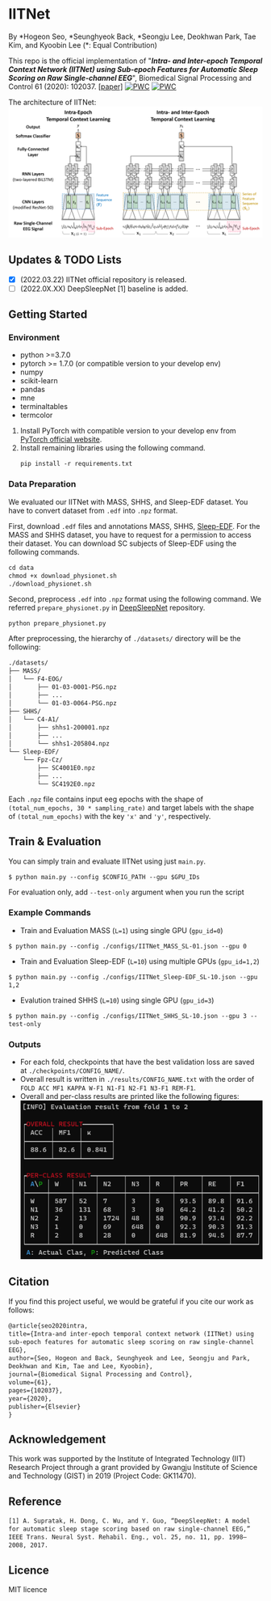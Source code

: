 # IITNet

By *Hogeon Seo, *Seunghyeok Back, *Seongju Lee, Deokhwan Park, Tae Kim, and Kyoobin Lee (\*: Equal Contribution)

This repo is the official implementation of "***Intra- and Inter-epoch Temporal Context Network (IITNet) using Sub-epoch Features for Automatic Sleep Scoring on Raw Single-channel EEG***", Biomedical Signal Processing and Control 61 (2020): 102037. [[paper]](https://www.sciencedirect.com/science/article/pii/S1746809420301932) [![PWC](https://img.shields.io/endpoint.svg?url=https://paperswithcode.com/badge/intra-and-inter-epoch-temporal-context/sleep-stage-detection-on-mass-ss2)](https://paperswithcode.com/sota/sleep-stage-detection-on-mass-ss2?p=intra-and-inter-epoch-temporal-context) [![PWC](https://img.shields.io/endpoint.svg?url=https://paperswithcode.com/badge/intra-and-inter-epoch-temporal-context/sleep-stage-detection-on-sleep-edf)](https://paperswithcode.com/sota/sleep-stage-detection-on-sleep-edf?p=intra-and-inter-epoch-temporal-context)

The architecture of IITNet:
![Model Architecture](./figures/IITNet.png)

## Updates & TODO Lists
- [X] (2022.03.22) IITNet official repository is released.
- [ ] (2022.0X.XX) DeepSleepNet [1] baseline is added.

## Getting Started
### Environment 
* python >=3.7.0
* pytorch >= 1.7.0 (or compatible version to your develop env)
* numpy
* scikit-learn
* pandas
* mne
* terminaltables
* termcolor

1. Install PyTorch with compatible version to your develop env from [PyTorch official website](https://pytorch.org/).
2. Install remaining libraries using the following command.
    ```
    pip install -r requirements.txt
    ```


### Data Preparation
We evaluated our IITNet with MASS, SHHS, and Sleep-EDF dataset. You have to convert dataset from ```.edf``` into ```.npz``` format.

First, download ```.edf``` files and annotations MASS, SHHS, [Sleep-EDF](https://archive.physionet.org/physiobank/database/sleep-edfx/). For the MASS and SHHS dataset, you have to request for a permission to access their dataset.
You can download SC subjects of Sleep-EDF using the following commands.
```
cd data
chmod +x download_physionet.sh
./download_physionet.sh
```


Second, preprocess ```.edf``` into ```.npz``` format using the following command. We referred ```prepare_physionet.py``` in [DeepSleepNet](https://github.com/akaraspt/deepsleepnet) repository.
```
python prepare_physionet.py
```

After preprocessing, the hierarchy of ```./datasets/``` directory will be the following:

```
./datasets/
├── MASS/
│   └── F4-EOG/
│       ├── 01-03-0001-PSG.npz
│       ├── ...
│       └── 01-03-0064-PSG.npz
├── SHHS/
│   └── C4-A1/
│       ├── shhs1-200001.npz
│       ├── ...
│       └── shhs1-205804.npz
└── Sleep-EDF/
    └── Fpz-Cz/
        ├── SC4001E0.npz
        ├── ...
        └── SC4192E0.npz
```

Each ```.npz``` file contains input eeg epochs with the shape of ```(total_num_epochs, 30 * sampling_rate)``` and target labels with the shape of ```(total_num_epochs)``` with the key ```'x'``` and ```'y'```, respectively.

## Train & Evaluation
You can simply train and evaluate IITNet using just ```main.py```.
```
$ python main.py --config $CONFIG_PATH --gpu $GPU_IDs
```

For evaluation only, add ```--test-only``` argument when you run the script 


### Example Commands ###
* Train and Evaluation MASS (```L=1```) using single GPU (```gpu_id=0```)
```
$ python main.py --config ./configs/IITNet_MASS_SL-01.json --gpu 0
```
* Train and Evaluation Sleep-EDF (```L=10```) using multiple GPUs (```gpu_id=1,2```)
```
$ python main.py --config ./configs/IITNet_Sleep-EDF_SL-10.json --gpu 1,2
```
* Evalution trained SHHS (```L=10```) using single GPU (```gpu_id=3```)
```
$ python main.py --config ./configs/IITNet_SHHS_SL-10.json --gpu 3 --test-only
```

### Outputs ###
* For each fold, checkpoints that have the best validation loss are saved at ```./checkpoints/CONFIG_NAME/```.
* Overall result is written in ```./results/CONFIG_NAME.txt``` with the order of ```FOLD ACC MF1 KAPPA W-F1 N1-F1 N2-F1 N3-F1 REM-F1```.
* Overall and per-class results are printed like the following figures:
![Output](./figures/output.png)



## Citation ##
If you find this project useful, we would be grateful if you cite our work as follows:

    @article{seo2020intra,
    title={Intra-and inter-epoch temporal context network (IITNet) using sub-epoch features for automatic sleep scoring on raw single-channel EEG},
    author={Seo, Hogeon and Back, Seunghyeok and Lee, Seongju and Park, Deokhwan and Kim, Tae and Lee, Kyoobin},
    journal={Biomedical Signal Processing and Control},
    volume={61},
    pages={102037},
    year={2020},
    publisher={Elsevier}
    }


## Acknowledgement ##
This work was supported by the Institute of Integrated Technology (IIT) Research Project through a grant provided by Gwangju Institute of Science and Technology (GIST) in 2019 (Project Code:
GK11470).

## Reference ##
```
[1] A. Supratak, H. Dong, C. Wu, and Y. Guo, “DeepSleepNet: A model for automatic sleep stage scoring based on raw single-channel EEG,” IEEE Trans. Neural Syst. Rehabil. Eng., vol. 25, no. 11, pp. 1998–2008, 2017.
```

## Licence ##
MIT licence
